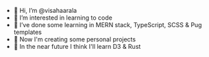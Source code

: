 - 👋 Hi, I’m @visahaarala
- 💞️ I’m interested in learning to code
- 👀 I’ve done some learning in MERN stack, TypeScript, SCSS & Pug templates
- 🌱 Now I'm creating some personal projects
- 🚜 In the near future I think I'll learn D3 & Rust
